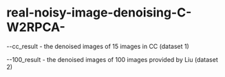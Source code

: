 # real-noisy-image-denoising-C-W2RPCA-


--cc_result   -   the denoised images of 15 images in CC (dataset 1)

--100_result  -   the denoised images of 100 images provided by Liu (dataset 2)

